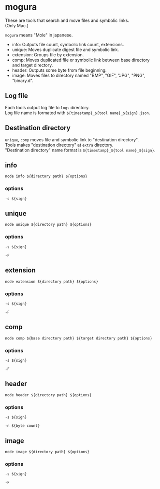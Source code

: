 # mogura

These are tools that search and move files and symbolic links.  
(Only Mac.)  

`mogura` means "Mole" in japanese.  

* info: Outputs file count, symbolic link count, extensions.
* unique: Moves duplicate digest file and symbolic link.
* extension: Groups file by extension.
* comp: Moves duplicated file or symbolic link between base directory and target directory.
* header: Outputs some byte from file beginning.
* image: Moves files to directory named "BMP", "GIF", "JPG", "PNG", "binary.d". 

## Log file

Each tools output log file to `logs` directory.  
Log file name is formated with `${timestamp}_${tool name}_${sign}.json`.  

## Destination directory

`unique`, `comp` moves file and symbolic link to "destination directory".  
Tools makes "destination directory" at `extra` directory.  
"Destination directory" name format is `${timestamp}_${tool name}_${sign}`.

## info

```
node info ${directory path} ${options}
```

### options

```
-s ${sign}
```

## unique

```
node unique ${directory path} ${options}
```

### options

```
-s ${sign}
```

```
-F
```

## extension

```
node extension ${directory path} ${options}
```

### options

```
-s ${sign}
```

```
-F
```

## comp

```
node comp ${base directory path} ${target directory path} ${options}
```

### options

```
-s ${sign}
```

```
-F
```

## header

```
node header ${directory path} ${options}
```

### options

```
-s ${sign}
```

```
-n ${byte count}
```

## image

```
node image ${directory path} ${options}
```

### options

```
-s ${sign}
```

```
-F
```